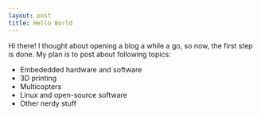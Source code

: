```yaml
---
layout: post
title: Hello World
---
```

Hi there! I thought about opening a blog a while a go, so now, the first step is done. My plan is to post about following topics:

* Embededded hardware and software
* 3D printing
* Multicopters
* Linux and open-source software
* Other nerdy stuff


